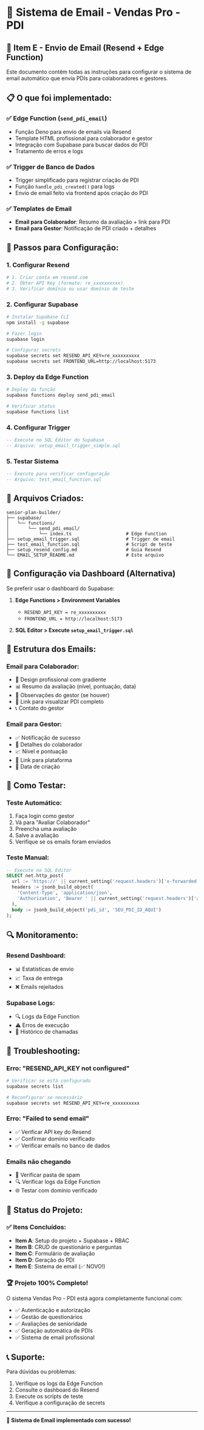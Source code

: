 # 📧 Sistema de Email - Vendas Pro - PDI

## 🎯 **Item E - Envio de Email (Resend + Edge Function)**

Este documento contém todas as instruções para configurar o sistema de email automático que envia PDIs para colaboradores e gestores.

## 📋 **O que foi implementado:**

### ✅ **Edge Function (`send_pdi_email`)**
- Função Deno para envio de emails via Resend
- Template HTML profissional para colaborador e gestor
- Integração com Supabase para buscar dados do PDI
- Tratamento de erros e logs

### ✅ **Trigger de Banco de Dados**
- Trigger simplificado para registrar criação de PDI
- Função `handle_pdi_created()` para logs
- Envio de email feito via frontend após criação do PDI

### ✅ **Templates de Email**
- **Email para Colaborador**: Resumo da avaliação + link para PDI
- **Email para Gestor**: Notificação de PDI criado + detalhes

## 🚀 **Passos para Configuração:**

### **1. Configurar Resend**
```bash
# 1. Criar conta em resend.com
# 2. Obter API Key (formato: re_xxxxxxxxxx)
# 3. Verificar domínio ou usar domínio de teste
```

### **2. Configurar Supabase**
```bash
# Instalar Supabase CLI
npm install -g supabase

# Fazer login
supabase login

# Configurar secrets
supabase secrets set RESEND_API_KEY=re_xxxxxxxxxx
supabase secrets set FRONTEND_URL=http://localhost:5173
```

### **3. Deploy da Edge Function**
```bash
# Deploy da função
supabase functions deploy send_pdi_email

# Verificar status
supabase functions list
```

### **4. Configurar Trigger**
```sql
-- Execute no SQL Editor do Supabase
-- Arquivo: setup_email_trigger_simple.sql
```

### **5. Testar Sistema**
```sql
-- Execute para verificar configuração
-- Arquivo: test_email_function.sql
```

## 📁 **Arquivos Criados:**

```
senior-plan-builder/
├── supabase/
│   └── functions/
│       └── send_pdi_email/
│           └── index.ts                    # Edge Function
├── setup_email_trigger.sql                 # Trigger de email
├── test_email_function.sql                 # Script de teste
├── setup_resend_config.md                  # Guia Resend
└── EMAIL_SETUP_README.md                   # Este arquivo
```

## 🔧 **Configuração via Dashboard (Alternativa)**

Se preferir usar o dashboard do Supabase:

1. **Edge Functions > Environment Variables**
   - `RESEND_API_KEY = re_xxxxxxxxxx`
   - `FRONTEND_URL = http://localhost:5173`

2. **SQL Editor > Execute `setup_email_trigger.sql`**

## 📧 **Estrutura dos Emails:**

### **Email para Colaborador:**
- 🎨 Design profissional com gradiente
- 📊 Resumo da avaliação (nível, pontuação, data)
- 📝 Observações do gestor (se houver)
- 🔗 Link para visualizar PDI completo
- 📞 Contato do gestor

### **Email para Gestor:**
- ✅ Notificação de sucesso
- 👤 Detalhes do colaborador
- 📈 Nível e pontuação
- 🔗 Link para plataforma
- 📅 Data de criação

## 🧪 **Como Testar:**

### **Teste Automático:**
1. Faça login como gestor
2. Vá para "Avaliar Colaborador"
3. Preencha uma avaliação
4. Salve a avaliação
5. Verifique se os emails foram enviados

### **Teste Manual:**
```sql
-- Execute no SQL Editor
SELECT net.http_post(
  url := 'https://' || current_setting('request.headers')['x-forwarded-host'] || '/functions/v1/send_pdi_email',
  headers := jsonb_build_object(
    'Content-Type', 'application/json',
    'Authorization', 'Bearer ' || current_setting('request.headers')['authorization']
  ),
  body := jsonb_build_object('pdi_id', 'SEU_PDI_ID_AQUI')
);
```

## 🔍 **Monitoramento:**

### **Resend Dashboard:**
- 📊 Estatísticas de envio
- 📈 Taxa de entrega
- ❌ Emails rejeitados

### **Supabase Logs:**
- 🔍 Logs da Edge Function
- ⚠️ Erros de execução
- 📝 Histórico de chamadas

## 🚨 **Troubleshooting:**

### **Erro: "RESEND_API_KEY not configured"**
```bash
# Verificar se está configurado
supabase secrets list

# Reconfigurar se necessário
supabase secrets set RESEND_API_KEY=re_xxxxxxxxxx
```

### **Erro: "Failed to send email"**
- ✅ Verificar API key do Resend
- ✅ Confirmar domínio verificado
- ✅ Verificar emails no banco de dados

### **Emails não chegando**
- 📧 Verificar pasta de spam
- 🔍 Verificar logs da Edge Function
- 🌐 Testar com domínio verificado

## 🎉 **Status do Projeto:**

### ✅ **Itens Concluídos:**
- **Item A**: Setup do projeto + Supabase + RBAC
- **Item B**: CRUD de questionário e perguntas
- **Item C**: Formulário de avaliação
- **Item D**: Geração do PDI
- **Item E**: Sistema de email (✅ NOVO!)

### 🏆 **Projeto 100% Completo!**

O sistema Vendas Pro - PDI está agora completamente funcional com:
- ✅ Autenticação e autorização
- ✅ Gestão de questionários
- ✅ Avaliações de senioridade
- ✅ Geração automática de PDIs
- ✅ Sistema de email profissional

## 📞 **Suporte:**

Para dúvidas ou problemas:
1. Verifique os logs da Edge Function
2. Consulte o dashboard do Resend
3. Execute os scripts de teste
4. Verifique a configuração de secrets

---

**🎯 Sistema de Email implementado com sucesso!**
